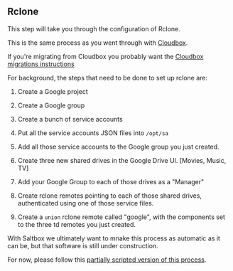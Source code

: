 ## Rclone
This step will take you through the configuration of Rclone.

This is the same process as you went through with [Cloudbox](https://github.com/Cloudbox/Cloudbox/wiki/Install%3A-Rclone).

If you're migrating from Cloudbox you probably want the [Cloudbox migrations instructions](https://docs.saltbox.dev/community/guides/cloudbox/)

For background, the steps that need to be done to set up rclone are:

1. Create a Google project

1. Create a Google group

1. Create a bunch of service accounts

1. Put all the service accounts JSON files into `/opt/sa`

1. Add all those service accounts to the Google group you just created.

1. Create three new shared drives in the Google Drive UI. [Movies, Music, TV]

1. Add your Google Group to each of those drives as a "Manager"

1. Create rclone remotes pointing to each of those shared drives, authenticated using one of those service files.

1. Create a `union` rclone remote called "google", with the components set to the three td remotes you just created.

With Saltbox we ultimately want to mnake this process as automatic as it can be, but that software is still under construction.  

For now, please follow this [partially scripted version of this process](rclone-manual.md).

